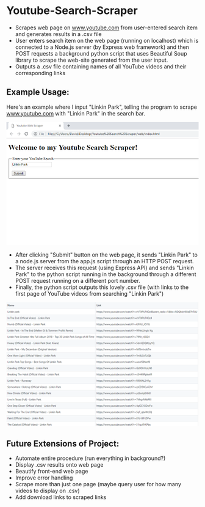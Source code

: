 # Youtube-Search-Scraper
- Scrapes web page on www.youtube.com from user-entered search item and generates results in a .csv file
- User enters search item on the web page (running on localhost) which is connected to a Node.js server (by Express web framework) 
and then POST requests a background python script that uses Beautiful Soup library to scrape the web-site generated from the user input.
- Outputs a .csv file containing names of all YouTube videos and their corresponding links


## Example Usage:
Here's an example where I input "Linkin Park", telling the program to scrape www.youtube.com with "Linkin Park" in the search bar.

![img](https://github.com/dave2000sang/Youtube-Search-Scraper/blob/master/README%20files/ExampleWebPage.png)

- After clicking "Submit" button on the web page, it sends "Linkin Park" to a node.js server from the app.js script through an HTTP POST
request. 
- The server receives this request (using Express API) and sends "Linkin Park" to the python script running in the background
through a different POST request running on a different port number.
- Finally, the python script outputs this lovely .csv file (with links to the first page of YouTube videos from searching "Linkin Park")

![img2](https://github.com/dave2000sang/Youtube-Search-Scraper/blob/master/README%20files/LinkinParkCSV.PNG)



## Future Extensions of Project:
- Automate entire procedure (run everything in background?)
- Display .csv results onto web page
- Beautify front-end web page
- Improve error handling
- Scrape more than just one page (maybe query user for how many videos to display on .csv)
- Add download links to scraped links
